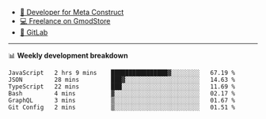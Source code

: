 - [🎈 Developer for Meta Construct](https://metastruct.net)
- [💻 Freelance on GmodStore](https://www.gmodstore.com/users/Tenrys)
- [🦊 GitLab](https://gitlab.com/Tenrys)

---

📊 **Weekly development breakdown**
<!--START_SECTION:waka-->

```text
JavaScript   2 hrs 9 mins    ████████████████▓░░░░░░░░   67.19 %
JSON         28 mins         ███▓░░░░░░░░░░░░░░░░░░░░░   14.63 %
TypeScript   22 mins         ███░░░░░░░░░░░░░░░░░░░░░░   11.69 %
Bash         4 mins          ▓░░░░░░░░░░░░░░░░░░░░░░░░   02.17 %
GraphQL      3 mins          ▒░░░░░░░░░░░░░░░░░░░░░░░░   01.67 %
Git Config   2 mins          ▒░░░░░░░░░░░░░░░░░░░░░░░░   01.51 %
```

<!--END_SECTION:waka-->
